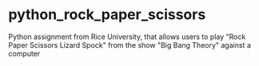 # python_rock_paper_scissors

Python assignment from Rice University, that allows users to play "Rock Paper Scissors Lizard Spock" from the show "Big Bang Theory" against a computer
